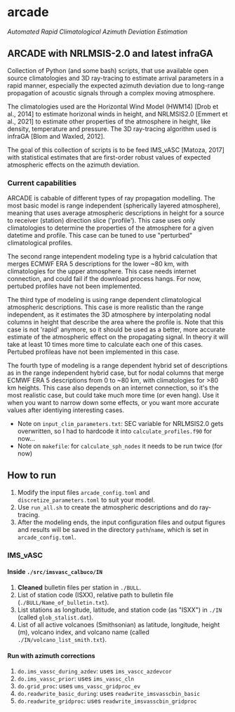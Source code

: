# arcade
_Automated Rapid Climatological Azimuth Deviation Estimation_

## ARCADE with NRLMSIS-2.0 and latest infraGA

Collection of Python (and some bash) scripts, that use available open source
climatologies and 3D ray-tracing to estimate arrival parameters in a rapid
manner, especially the expected azimuth deviation due to long-range propagation
of acoustic signals through a complex moving atmosphere.

The climatologies used are the Horizontal Wind Model (HWM14) [Drob et al., 2014] 
to estimate horizonal winds in height, and NRLMSIS2.0 [Emmert et al., 2021] to 
estimate other properties of the atmosphere in height, like density, temperature 
and pressure. The 3D ray-tracing algorithm used is infraGA [Blom and Waxled, 2012].

The goal of this collection of scripts is to be feed IMS_vASC [Matoza, 2017] 
with statistical estimates that are first-order robust values of expected
atmospheric effects on the azimuth deviation. 

### Current capabilities

ARCADE is cabable of different types of ray propagation modelling. The most 
basic model is range independent (spherically layered atmosphere), meaning that 
uses average atmospheric descriptions in height for a source to receiver (station)
direction slice ('profile'). This case uses only climatologies to determine the
properties of the atmosphere for a given datetime and profile. This case can be
tuned to use "perturbed" climatological profiles.

The second range intependent modeling type is a hybrid calculation that merges
ECMWF ERA 5 descriptions for the lower ~80 km, with climatologies for the 
upper atmosphere. This case needs internet connection, and could fail if
the download process hangs. For now, pertubed profiles have not been implemented.

The third type of modeling is using range dependent climatological atmospheric
descriptions. This case is more realistic than the range independent, as
it estimates the 3D atmosphere by interpolating nodal columns in height that
describe the area where the profile is. Note that this case is not 'rapid' anymore,
so it should be used as a better, more accurate estimate of the atmospheric
effect on the propagating signal. In theory it will take at least 10 times 
more time to calculate each one of this cases. Pertubed profileas have not 
been implemented in this case.

The fourth type of modeling is a range dependent hybrid set of descriptions as
in the range independent hybrid case, but for nodal columns that merge ECMWF
ERA 5 descriptions from 0 to ~80 km, with climatologies for >80 km heights. 
This case also depends on an internet connection, so it's the most realistic
case, but could take much more time (or even hang). Use it when you want to 
narrow down some effects, or you want more accurate values after identiying
interesting cases.

- Note on `input_clim_parameters.txt`: SEC variable for NRLMSIS2.0 gets overwritten, so I had to hardcode it into `calculate_profiles.f90` for now...  
- Note on `makefile`: for `calculate_sph_nodes` it needs to be run twice (for now)

## How to run

1. Modify the input files `arcade_config.toml` and `discretize_parameters.toml`
to suit your model.
2. Use `run_all.sh` to create the atmospheric descriptions and do ray-tracing.
3. After the modeling ends, the input configuration files and output figures
and results will be saved in the directory `path`/`name`, which is set in
`arcade_config.toml`.

### IMS_vASC

#### Inside `./src/imsvasc_calbuco/IN`
1. **Cleaned** bulletin files per station in `./BULL`.
2. List of station code (ISXX), relative path to bulletin file (`./BULL/Name_of_bulletin.txt`).
3. List stations as longitude, latitude, and station code (as "ISXX") in `./IN` (called `glob_stalist.dat`).
4. List of all active volcanoes (Smithsonian) as latitude, longitude, height (m), volcano index, and volcano name (called `./IN/volcano_list_smith.txt`).

#### Run with azimuth corrections
1. `do.ims_vassc_during_azdev`: uses `ims_vascc_azdevcor`
2. `do.ims_vassc_prior`: uses `ims_vassc_cln`
3. `do.grid_proc`: uses `ums_vassc_gridproc_ev`
4. `do.readwrite_basic_during`: uses `readwrite_imsvasscbin_basic`
5. `do.readwrite_gridproc`: uses `readwrite_imsvasscbin_gridproc`
